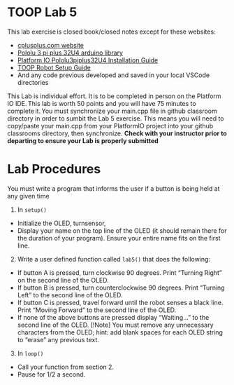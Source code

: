 # TOOP Lab 5
This lab exercise is closed book/closed notes except for these websites:
* [cplusplus.com website](https://cplusplus.com/)
* [Pololu 3 pi plus 32U4 arduino library](https://github.com/pololu/pololu-3pi-plus-32u4-arduino-library)
* [Platform IO Pololu3piplus32U4 Installation Guide](https://registry.platformio.org/libraries/pololu/Pololu3piPlus32U4/installation)
* [TOOP Robot Setup Guide](https://github.com/CGA-TOOP/PlatformIOSetup)
* And any code previous developed and saved in your local VSCode directories
  
This Lab is individual effort. It is to be completed in person on the Platform IO IDE. This lab is worth 50 points and you will have 75 minutes to complete it. You must synchronize your main.cpp file in github classroom directory in order to sumbit the Lab 5 exercise.  This means you will need to copy/paste your main.cpp from your PlatformIO project into your github classrooms directory, then synchronize.  **Check with your instructor prior to departing to ensure your Lab is properly submitted**

# Lab Procedures
You must write a program that informs the user if a button is being held at any given time
1. In `setup()`
  - Initialize the OLED, turnsensor,
  - Display your name on the top line of the OLED (it should remain there for the duration of your program).  Ensure your entire name fits on the first line. 
2. Write a user defined function called `lab5()` that does the following:
  - If button A is pressed, turn clockwise 90 degrees.  Print “Turning Right” on the second line of the OLED.
  - If button B is pressed, turn counterclockwise 90 degrees. Print “Turning Left” to the second line of the OLED. 
  - If button C is pressed, travel forward until the robot senses a black line. Print “Moving Forward” to the second line of the OLED.
  - If none of the above buttons are pressed display “Waiting…” to the second line of the OLED.
[!Note]
You must remove any unnecessary characters from the OLED; hint: add blank spaces for each OLED string to “erase” any previous text. 
3. In `loop()`
  - Call your function from section 2. 
  - Pause for 1/2 a second.

